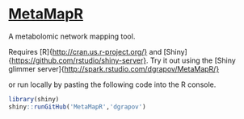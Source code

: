 [MetaMapR](http://spark.rstudio.com/dgrapov/MetaMapR/)
========

A metabolomic network mapping tool.

Requires [R]{http://cran.us.r-project.org/} and [Shiny]{https://github.com/rstudio/shiny-server}. 
Try it out using the [Shiny glimmer server]{http://spark.rstudio.com/dgrapov/MetaMapR/}

or run locally by pasting the following code into the R console.
 ```r
library(shiny)
shiny::runGitHub('MetaMapR','dgrapov')

